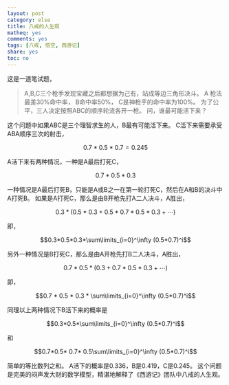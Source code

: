 ```yaml
---
layout: post
category: else
title: 八戒的人生观
matheq: yes
comments: yes
tags: [八戒, 悟空, 西游记]
share: yes
toc: no
---
```


这是一道笔试题，

> A,B,C三个枪手发现宝藏之后都想据为己有，站成等边三角形决斗。
> A 枪法最差30%命中率， B命中率50%， C是神枪手的命中率为100%。
> 为了公平，三人决定按照ABC的顺序轮流各开一枪。
> 问，谁最可能活下来？


这个问题中如果ABC是三个理智求生的人，B最有可能活下来。
C活下来需要承受ABA顺序三次的射击，

$$0.7*0.5*0.7 = 0.245$$

A活下来有两种情况，一种是A最后打死C，

$$0.7*0.5*0.3$$

一种情况是A最后打死B，只能是A或B之一在第一轮打死C，然后在A和B的决斗中A打死B。
如果是A打死C，那么是由B开枪先打A二人决斗，A胜出，

$$0.3*(0.5*0.3 + 0.5*0.7*0.5*0.3 + \cdots)$$

即，

$$0.3*0.5*0.3*\sum\limits_{i=0}^\infty (0.5*0.7)^i$$

另外一种情况是B打死C，那么是由A开枪先打B二人决斗，A胜出，

$$0.7 * 0.5 *(0.3 + 0.7*0.5*0.3 + \cdots)$$

即，

$$0.7 * 0.5 * 0.3 * \sum\limits_{i=0}^\infty (0.5*0.7)^i$$

同理以上两种情况下B活下来的概率是

$$0.3*0.5*\sum\limits_{i=0}^\infty (0.5*0.7)^i$$

和

$$0.7*0.5* 0.7* 0.5\sum\limits_{i=0}^\infty (0.5*0.7)^i$$

简单的等比数列之和。
A活下的概率是0.336，B是0.419，C是0.245。
这个问题是完美的闷声发大财的数学模型，精湛地解释了《西游记》团队中八戒的人生观。

